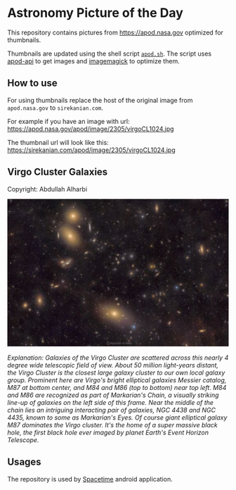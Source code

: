 # Astronomy Picture of the Day

This repository contains pictures from https://apod.nasa.gov optimized for thumbnails.

Thumbnails are updated using the shell script [`apod.sh`](apod.sh). The script
uses [apod-api](https://github.com/nasa/apod-api) to get images and [imagemagick](https://imagemagick.org) to
optimize them.

## How to use

For using thumbnails replace the host of the original image from `apod.nasa.gov` to `sirekanian.com`.

For example if you have an image with url:<br>
https://apod.nasa.gov/apod/image/2305/virgoCL1024.jpg

The thumbnail url will look like this:<br>
https://sirekanian.com/apod/image/2305/virgoCL1024.jpg

## Virgo Cluster Galaxies

Copyright: Abdullah Alharbi

[![the picture of the day][1]][2]

_Explanation: Galaxies of the Virgo Cluster are scattered across this nearly 4 degree wide telescopic field of view. About 50 million light-years distant, the Virgo Cluster is the closest large galaxy cluster to our own local galaxy group. Prominent here are Virgo's bright elliptical galaxies Messier catalog, M87 at bottom center, and M84 and M86 (top to bottom) near top left. M84 and M86 are recognized as part of Markarian's Chain, a visually striking line-up of galaxies on the left side of this frame. Near the middle of the chain lies an intriguing interacting pair of galaxies, NGC 4438 and NGC 4435, known to some as Markarian's Eyes. Of course giant elliptical galaxy M87 dominates the Virgo cluster. It's the home of a super massive black hole, the first black hole ever imaged by planet Earth's Event Horizon Telescope._

## Usages

The repository is used by [Spacetime][3] android application.

[1]: image/2305/virgoCL1024.jpg

[2]: https://apod.nasa.gov/apod/image/2305/virgoCL1024.jpg

[3]: https://github.com/sirekanian/spacetime
